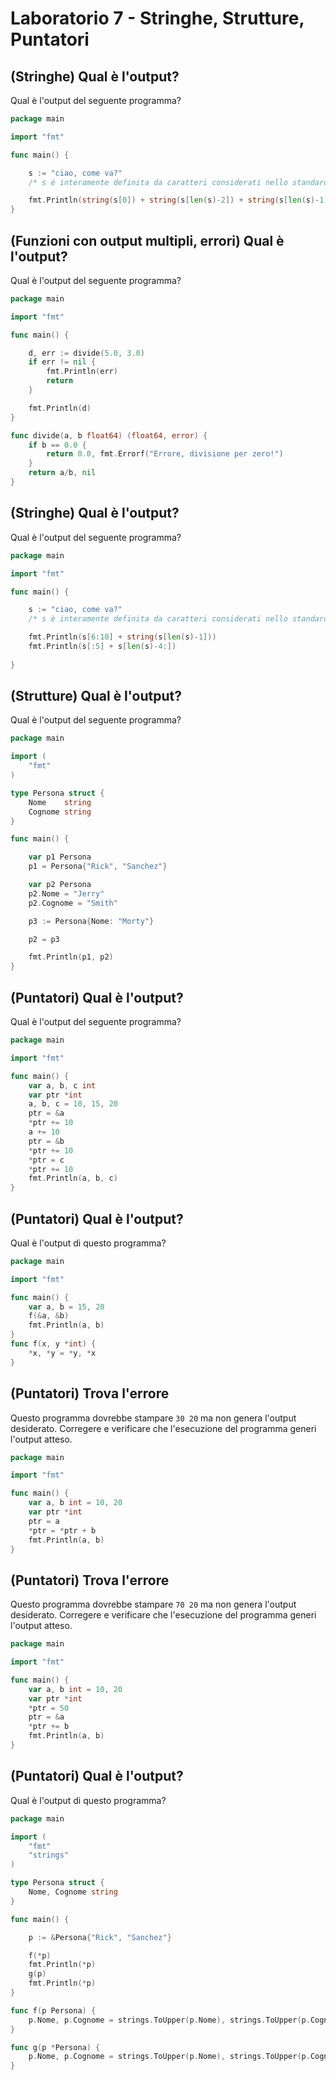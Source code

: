 # Laboratorio 7 - Stringhe, Strutture, Puntatori

## (Stringhe) Qual è l'output?

Qual è l'output del seguente programma?

```go
package main

import "fmt"

func main() {

	s := "ciao, come va?" 
    /* s è interamente definita da caratteri considerati nello standard US-ASCII */

	fmt.Println(string(s[0]) + string(s[len(s)-2]) + string(s[len(s)-1]))
}

```

## (Funzioni con output multipli, errori) Qual è l'output?

Qual è l'output del seguente programma?

```go
package main

import "fmt"

func main() {

	d, err := divide(5.0, 3.0)
	if err != nil {
		fmt.Println(err)
		return
	}

	fmt.Println(d)
}

func divide(a, b float64) (float64, error) {
	if b == 0.0 {
		return 0.0, fmt.Errorf("Errore, divisione per zero!")
	}
	return a/b, nil
}
```

## (Stringhe) Qual è l'output?

Qual è l'output del seguente programma?

```go
package main

import "fmt"

func main() {

	s := "ciao, come va?"
    /* s è interamente definita da caratteri considerati nello standard US-ASCII */

    fmt.Println(s[6:10] + string(s[len(s)-1]))
	fmt.Println(s[:5] + s[len(s)-4:])
	
}
```

## (Strutture) Qual è l'output?

Qual è l'output del seguente programma?

```go
package main

import (
	"fmt"
)

type Persona struct {
	Nome    string
	Cognome string
}

func main() {

	var p1 Persona
	p1 = Persona{"Rick", "Sanchez"}

	var p2 Persona
	p2.Nome = "Jerry"
	p2.Cognome = "Smith"

	p3 := Persona{Nome: "Morty"}

	p2 = p3

	fmt.Println(p1, p2)
}
```

## (Puntatori) Qual è l'output?

Qual è l'output del seguente programma?

```go
package main

import "fmt"

func main() {
	var a, b, c int
	var ptr *int
	a, b, c = 10, 15, 20
	ptr = &a
	*ptr += 10
	a += 10
	ptr = &b
	*ptr += 10
	*ptr = c
	*ptr += 10
	fmt.Println(a, b, c)
}
```

## (Puntatori) Qual è l'output?

Qual è l'output di questo programma?

```go
package main

import "fmt"

func main() {
	var a, b = 15, 20
	f(&a, &b)
	fmt.Println(a, b)
}
func f(x, y *int) {
	*x, *y = *y, *x
}
```

## (Puntatori) Trova l'errore

Questo programma dovrebbe stampare `30 20` ma non genera l'output desiderato. Corregere e verificare che l'esecuzione del programma generi l'output atteso.

```go
package main

import "fmt"

func main() {
	var a, b int = 10, 20
	var ptr *int
	ptr = a
	*ptr = *ptr + b
	fmt.Println(a, b)
}
```

## (Puntatori) Trova l'errore

Questo programma dovrebbe stampare `70 20` ma non genera l'output desiderato. Corregere e verificare che l'esecuzione del programma generi l'output atteso.

```go
package main

import "fmt"

func main() {
	var a, b int = 10, 20
	var ptr *int
	*ptr = 50
	ptr = &a
	*ptr += b
	fmt.Println(a, b)
}
```

## (Puntatori) Qual è l'output?

Qual è l'output di questo programma?

```go
package main

import (
	"fmt"
	"strings"
)

type Persona struct {
	Nome, Cognome string
}

func main() {

	p := &Persona{"Rick", "Sanchez"}

	f(*p)
	fmt.Println(*p)
	g(p)
	fmt.Println(*p)
}

func f(p Persona) {
	p.Nome, p.Cognome = strings.ToUpper(p.Nome), strings.ToUpper(p.Cognome)
}

func g(p *Persona) {
	p.Nome, p.Cognome = strings.ToUpper(p.Nome), strings.ToUpper(p.Cognome)
}
```